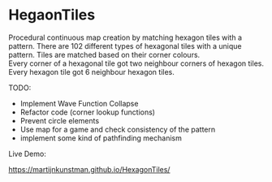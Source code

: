 # HegaonTiles 


Procedural continuous map creation by matching hexagon tiles with a pattern. 
There are 102 different types of hexagonal tiles with a unique pattern. 
Tiles are matched based on their corner colours.  
Every corner of a hexagonal tile got two neighbour corners of hexagon tiles.
Every hexagon tile got 6 neighbour hexagon tiles. 

TODO:  

- Implement Wave Function Collapse 
- Refactor code (corner lookup functions) 
- Prevent circle elements 
- Use map for a game and check consistency of the pattern 
- implement some kind of pathfinding mechanism   

Live Demo: 

https://martijnkunstman.github.io/HexagonTiles/